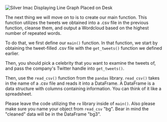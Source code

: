 <!--title={Cleansing Tweets}-->

![Silver Imac Displaying Line Graph Placed on Desk](https://images.pexels.com/photos/572056/pexels-photo-572056.jpeg?auto=compress&cs=tinysrgb&h=750&w=1260)

The next thing we will move on to is to create our main function. This function utilizes the tweets we obtained into a .csv file in the previous function, cleanse them, and output a Wordcloud based on the highest number of repeated words.

To do that, we first define our `main()` function. In that function, we start by obtaining the tweet-filled .csv file with the `get_tweets()` function we defined earlier. 

Then, you should pick a celebrity that you want to examine the tweets of, and pass the company's Twitter handle into `get_tweets()`. 

Then, use the `read_csv()` function from the `pandas` library. `read_csv()` takes in the name of a .csv file and reads it into a DataFrame. A DataFrame is a data structure with columns containing information. You can think of it like a spreadsheet.

Please leave the code utilizing the `re` library inside of `main()`. Also please make sure you name your object from `read_csv` "bg". Bear in mind the "cleaned" data will be in the DataFrame "bg3". 

